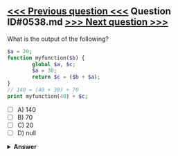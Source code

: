 [<<< Previous question <<<](0537.md)   Question ID#0538.md   [>>> Next question >>>](0539.md)
---

What is the output of the following?

```php
$a = 20;    
function myfunction($b) {
        global $a, $c;
        $a = 30;
        return $c = ($b + $a);
}
// 140 = (40 + 30) + 70
print myfunction(40) + $c;
```

- [ ] A) 140
- [ ] B) 70
- [ ] C) 20
- [ ] D) null

<details><summary><b>Answer</b></summary>
<p>
  Answer: <strong>A</strong>
</p>
</details>
